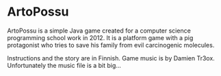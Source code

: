 # ArtoPossu

ArtoPossu is a simple Java game created for a computer science programming school work in 2012. 
It is a platform game with a pig protagonist who tries to save his family from evil carcinogenic molecules.

Instructions and the story are in Finnish.
Game music is by Damien Tr3ox. Unfortunately the music file is a bit big...

